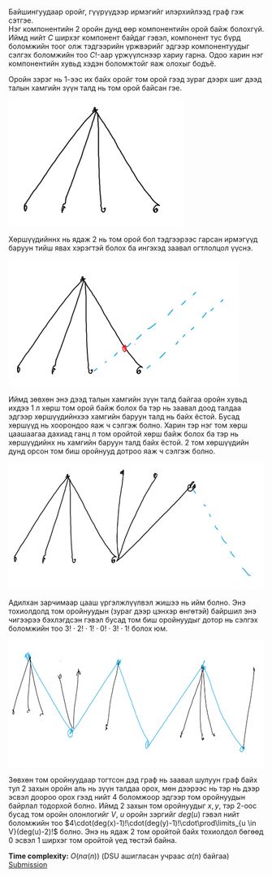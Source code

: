 Байшингуудаар оройг, гүүрүүдээр ирмэгийг илэрхийлээд граф гэж сэтгэе.\
Нэг компонентийн 2 оройн дунд өөр компонентийн орой байж болохгүй. Иймд нийт $C$ ширхэг компонент байдаг гэвэл, компонент тус бүрд боломжийн тоог олж тэдгээрийн үржвэрийг эдгээр компонентуудыг сэлгэх боломжийн тоо $C!$-аар үржүүлснээр хариу гарна. Одоо харин нэг компонентийн хувьд хэдэн боломжтойг яаж олохыг бодъё.

Оройн зэрэг нь 1-ээс их байх оройг том орой гээд зураг дээрх шиг дээд талын хамгийн зүүн талд нь том орой байсан гэе.

<img src="d-1.png" height="250"/>

Хөршүүдийннх нь ядаж 2 нь том орой бол тэдгээрээс гарсан ирмэгүүд баруун тийш явах хэрэгтэй болох ба ингэхэд заавал огтлолцол үүснэ.

<img src="d-2.png" height="250"/>

Иймд зөвхөн энэ дээд талын  хамгийн зүүн талд байгаа оройн хувьд ихдээ 1 л хөрш том орой байж болох ба тэр нь заавал доод талдаа эдгээр хөршүүдийнхээ хамгийн баруун талд нь байх ёстой. Бусад хөршүүд нь хоорондоо яаж ч сэлгэж болно. Харин тэр нэг том хөрш цаашаагаа дахиад ганц л том оройтой хөрш байж болох ба тэр нь хөршүүдийнх нь хамгийн баруун талд байх ёстой. 2 том хөршүүдийн дунд орсон том биш оройнууд дотроо яаж ч сэлгэж болно.

<img src="d-3.png" height="250"/>

Адилхан зарчимаар цааш үргэлжлүүлвэл жишээ нь ийм болно. Энэ тохиолдолд том оройнуудын (зураг дээр цэнхэр өнгөтэй) байршил энэ чигээрээ бэхлэгдсэн гэвэл бусад том биш оройнуудыг дотор нь сэлгэх боломжийн тоо $3!\cdot2!\cdot1!\cdot0!\cdot3!\cdot1!$ болох юм.

<img src="d-4.png" height="250"/>

Зөвхөн том оройнуудаар тогтсон дэд граф нь заавал шулуун граф байх тул 2 захын оройн аль нь зүүн талдаа орох, мөн дээрээс нь тэр нь дээр эсвэл доороо орох гээд нийт 4 боломжоор эдгээр том оройнуудын байрлал тодорхой болно. Иймд 2 захын том оройнуудыг $x,y$, тэр 2-оос бусад том оройн олонлогийг $V$, $u$ оройн зэргийг $deg(u)$ гэвэл нийт боломжийн тоо $`4\cdot(deg(x)-1)!\cdot(deg(y)-1)!\cdot\prod\limits_{u \in V}(deg(u)-2)!`$ болно. Энэ нь ядаж 2 том оройтой байх тохиолдол бөгөөд $0$ эсвэл $1$ ширхэг том оройтой үед төстэй байна.

**Time complexity:** $O(n\alpha(n))$ (DSU ашигласан учраас $\alpha(n)$ байгаа)\
[Submission](https://codeforces.com/contest/2127/submission/332834214)